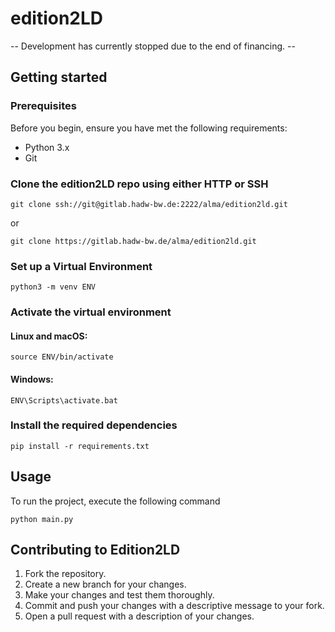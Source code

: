 # edition2LD

-- Development has currently stopped due to the end of financing. --

## Getting started

### Prerequisites
Before you begin, ensure you have met the following requirements:
* Python 3.x
* Git

### Clone the edition2LD repo using either HTTP or SSH
```
git clone ssh://git@gitlab.hadw-bw.de:2222/alma/edition2ld.git

```
or

```
git clone https://gitlab.hadw-bw.de/alma/edition2ld.git

```

### Set up a Virtual Environment
```
python3 -m venv ENV

```
### Activate the virtual environment
#### Linux and macOS:
```
source ENV/bin/activate

```
#### Windows:
```
ENV\Scripts\activate.bat

```
### Install the required dependencies
```
pip install -r requirements.txt

```
## Usage
To run the project, execute the following command

```
python main.py

```

## Contributing to Edition2LD
1. Fork the repository.
2. Create a new branch for your changes.
3. Make your changes and test them thoroughly.
4. Commit and push your changes with a descriptive message to your fork.
6. Open a pull request with a description of your changes.
